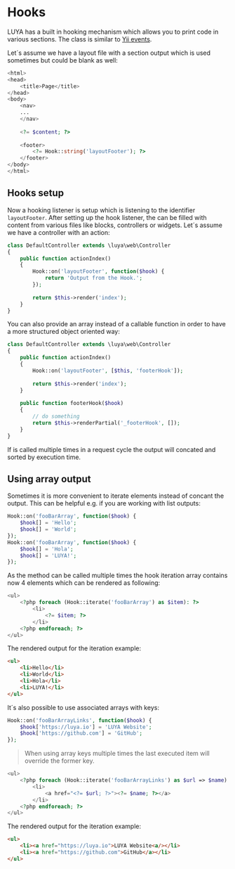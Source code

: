 # Hooks

LUYA has a built in hooking mechanism which allows you to print code in various sections. The <class name="luya\Hook" /> class is similar to [Yii events](https://www.yiiframework.com/doc-2.0/guide-concept-events.html).

Let´s assume we have a layout file with a section output which is used sometimes but could be blank as well:

```php
<html>
<head>
    <title>Page</title>
</head>
<body>
    <nav>
    ...
    </nav>
    
    <?= $content; ?>
    
    <footer>
        <?= Hook::string('layoutFooter'); ?>
    </footer>
</body>
</html>
```

## Hooks setup

Now a hooking listener is setup which is listening to the identifier `layoutFooter`. After setting up the hook listener, the <class name="luya\Hook" /> can be filled with content from various files like blocks, controllers or widgets. Let´s assume we have a controller with an action:

```php
class DefaultController extends \luya\web\Controller
{
    public function actionIndex()
    {
        Hook::on('layoutFooter', function($hook) {
            return 'Output from the Hook.';
        });
    
        return $this->render('index');
    } 
}
```

You can also provide an array instead of a callable function in order to have a more structured object oriented way:

```php
class DefaultController extends \luya\web\Controller
{
    public function actionIndex()
    {
        Hook::on('layoutFooter', [$this, 'footerHook']);
    
        return $this->render('index');
    } 
    
    public function footerHook($hook)
    {
        // do something
        return $this->renderPartial('_footerHook', []);
    }
}
```

If <class name="luya\Hook" method="on" /> is called multiple times in a request cycle the output will concated and sorted by execution time.

## Using array output

Sometimes it is more convenient to iterate elements instead of concant the output. This can be helpful e.g. if you are working with list outputs:

```php
Hook::on('fooBarArray', function($hook) {
    $hook[] = 'Hello';
    $hook[] = 'World';
});
Hook::on('fooBarArray', function($hook) {
    $hook[] = 'Hola';
    $hook[] = 'LUYA!';
});
```

As the <class name="luya\Hook" method="iterate" /> method can be called multiple times the hook iteration array contains now 4 elements which can be rendered as following:

```php
<ul>
    <?php foreach (Hook::iterate('fooBarArray') as $item): ?>
        <li>
            <?= $item; ?>
        </li>
    <?php endforeach; ?>
</ul>
```

The rendered output for the iteration example:

```html
<ul>
    <li>Hello</li>
    <li>World</li>
    <li>Hola</li>
    <li>LUYA!</li>
</ul>
```

It´s also possible to use associated arrays with keys:

```php
Hook::on('fooBarArrayLinks', function($hook) {
    $hook['https://luya.io'] = 'LUYA Website';
    $hook['https://github.com'] = 'GitHub';
});
```

> When using array keys multiple times the last executed item will override the former key.

```php
<ul>
    <?php foreach (Hook::iterate('fooBarArrayLinks') as $url => $name): ?>
        <li>
            <a href="<?= $url; ?>"><?= $name; ?></a>
        </li>
    <?php endforeach; ?>
</ul>
```

The rendered output for the iteration example:

```html
<ul>
    <li><a href="https://luya.io">LUYA Website<a/></li>
    <li><a href="https://github.com">GitHub</a></li>
</ul>
```
